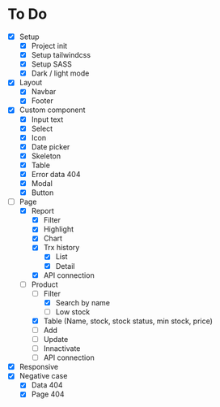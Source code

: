 # To Do

- [X] Setup
	- [X] Project init
	- [X] Setup tailwindcss
	- [X] Setup SASS
	- [X] Dark / light mode
- [X] Layout
	- [X] Navbar
	- [X] Footer
- [X] Custom component
	- [X] Input text
	- [X] Select
	- [X] Icon
	- [X] Date picker
	- [X] Skeleton
	- [X] Table
	- [X] Error data 404
	- [X] Modal
	- [X] Button
- [ ] Page
	- [X] Report
		- [X] Filter
		- [X] Highlight
		- [X] Chart
		- [X] Trx history
			- [X] List
			- [X] Detail
		- [X] API connection
	- [ ] Product
		- [ ] Filter
			- [X] Search by name
			- [ ] Low stock
		- [X] Table (Name, stock, stock status, min stock, price)
		- [ ] Add
		- [ ] Update
		- [ ] Innactivate
		- [ ] API connection
- [X] Responsive
- [X] Negative case
	- [X] Data 404
	- [X] Page 404
